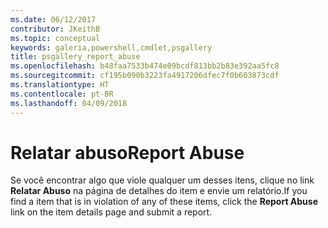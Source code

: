 ```yaml
---
ms.date: 06/12/2017
contributor: JKeithB
ms.topic: conceptual
keywords: galeria,powershell,cmdlet,psgallery
title: psgallery_report_abuse
ms.openlocfilehash: b48faa7533b474e09bcdf813bb2b83e392aa5fc8
ms.sourcegitcommit: cf195b090b3223fa4917206dfec7f0b603873cdf
ms.translationtype: HT
ms.contentlocale: pt-BR
ms.lasthandoff: 04/09/2018
---
```

# <a name="report-abuse"></a><span data-ttu-id="8f784-103">Relatar abuso</span><span class="sxs-lookup"><span data-stu-id="8f784-103">Report Abuse</span></span>

<span data-ttu-id="8f784-104">Se você encontrar algo que viole qualquer um desses itens, clique no link **Relatar Abuso** na página de detalhes do item e envie um relatório.</span><span class="sxs-lookup"><span data-stu-id="8f784-104">If you find a item that is in violation of any of these items, click the **Report Abuse** link on the item details page and submit a report.</span></span>